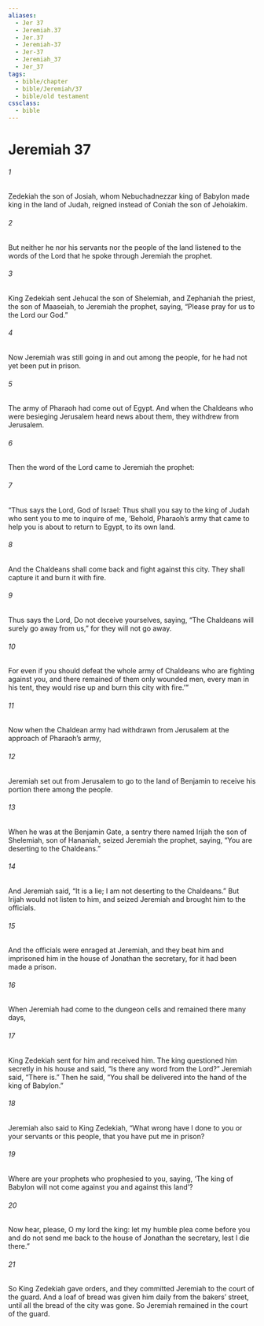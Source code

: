 ```yaml
---
aliases:
  - Jer 37
  - Jeremiah.37
  - Jer.37
  - Jeremiah-37
  - Jer-37
  - Jeremiah_37
  - Jer_37
tags:
  - bible/chapter
  - bible/Jeremiah/37
  - bible/old testament
cssclass:
  - bible
---
```


# Jeremiah 37

###### 1
Zedekiah the son of Josiah, whom Nebuchadnezzar king of Babylon made king in the land of Judah, reigned instead of Coniah the son of Jehoiakim.
###### 2
But neither he nor his servants nor the people of the land listened to the words of the Lord that he spoke through Jeremiah the prophet.
###### 3
King Zedekiah sent Jehucal the son of Shelemiah, and Zephaniah the priest, the son of Maaseiah, to Jeremiah the prophet, saying, “Please pray for us to the Lord our God.”
###### 4
Now Jeremiah was still going in and out among the people, for he had not yet been put in prison.
###### 5
The army of Pharaoh had come out of Egypt. And when the Chaldeans who were besieging Jerusalem heard news about them, they withdrew from Jerusalem.
###### 6
Then the word of the Lord came to Jeremiah the prophet:
###### 7
“Thus says the Lord, God of Israel: Thus shall you say to the king of Judah who sent you to me to inquire of me, ‘Behold, Pharaoh’s army that came to help you is about to return to Egypt, to its own land.
###### 8
And the Chaldeans shall come back and fight against this city. They shall capture it and burn it with fire.
###### 9
Thus says the Lord, Do not deceive yourselves, saying, “The Chaldeans will surely go away from us,” for they will not go away.
###### 10
For even if you should defeat the whole army of Chaldeans who are fighting against you, and there remained of them only wounded men, every man in his tent, they would rise up and burn this city with fire.’”
###### 11
Now when the Chaldean army had withdrawn from Jerusalem at the approach of Pharaoh’s army,
###### 12
Jeremiah set out from Jerusalem to go to the land of Benjamin to receive his portion there among the people.
###### 13
When he was at the Benjamin Gate, a sentry there named Irijah the son of Shelemiah, son of Hananiah, seized Jeremiah the prophet, saying, “You are deserting to the Chaldeans.”
###### 14
And Jeremiah said, “It is a lie; I am not deserting to the Chaldeans.” But Irijah would not listen to him, and seized Jeremiah and brought him to the officials.
###### 15
And the officials were enraged at Jeremiah, and they beat him and imprisoned him in the house of Jonathan the secretary, for it had been made a prison.
###### 16
When Jeremiah had come to the dungeon cells and remained there many days,
###### 17
King Zedekiah sent for him and received him. The king questioned him secretly in his house and said, “Is there any word from the Lord?” Jeremiah said, “There is.” Then he said, “You shall be delivered into the hand of the king of Babylon.”
###### 18
Jeremiah also said to King Zedekiah, “What wrong have I done to you or your servants or this people, that you have put me in prison?
###### 19
Where are your prophets who prophesied to you, saying, ‘The king of Babylon will not come against you and against this land’?
###### 20
Now hear, please, O my lord the king: let my humble plea come before you and do not send me back to the house of Jonathan the secretary, lest I die there.”
###### 21
So King Zedekiah gave orders, and they committed Jeremiah to the court of the guard. And a loaf of bread was given him daily from the bakers’ street, until all the bread of the city was gone. So Jeremiah remained in the court of the guard.


